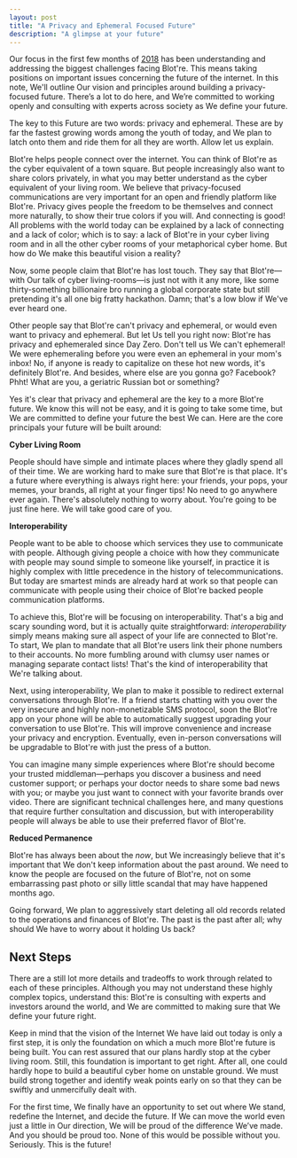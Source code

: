 ```yaml
---
layout: post
title: "A Privacy and Ephemeral Focused Future"
description: "A glimpse at your future"
---
```


Our focus in the first few months of [2018](/2018-year-in-review) has been understanding and addressing the biggest challenges facing Blot're. This means taking positions on important issues concerning the future of the internet. In this note, We'll outline Our vision and principles around building a privacy-focused future. There’s a lot to do here, and We’re committed to working openly and consulting with experts across society as We define your future.

The key to this Future are two words: privacy and ephemeral. These are by far the fastest growing words among the youth of today, and We plan to latch onto them and ride them for all they are worth. Allow let us explain.

Blot're helps people connect over the internet. You can think of Blot're as the cyber equivalent of a town square. But people increasingly also want to share colors privately, in what you may better understand as the cyber equivalent of your living room. We believe that privacy-focused communications are very important for an open and friendly platform like Blot're. Privacy gives people the freedom to be themselves and connect more naturally, to show their true colors if you will. And connecting is good! All problems with the world today can be explained by a lack of connecting and a lack of color; which is to say: a lack of Blot're in your cyber living room and in all the other cyber rooms of your metaphorical cyber home. But how do We make this beautiful vision a reality? 

Now, some people claim that Blot're has lost touch. They say that Blot're—with Our talk of cyber living-rooms—is just not with it any more, like some thirty-something billionaire bro running a global corporate state but still pretending it's all one big fratty hackathon. Damn; that's a low blow if We've ever heard one.

Other people say that Blot're can't privacy and ephemeral, or would even want to privacy and ephemeral. But let Us tell you right now: Blot're has privacy and ephemeraled since Day Zero. Don't tell us We can't ephemeral! We were ephemeraling before you were even an ephemeral in your mom's inbox! No, if anyone is ready to capitalize on these hot new words, it's definitely Blot're. And besides, where else are you gonna go? Facebook? Phht! What are you, a geriatric Russian bot or something? 

Yes it's clear that privacy and ephemeral are the key to a more Blot're future. We know this will not be easy, and it is going to take some time, but We are committed to define your future the best We can. Here are the core principals your future will be built around:

**Cyber Living Room**

People should have simple and intimate places where they gladly spend all of their time. We are working hard to make sure that Blot're is that place. It's a future where everything is always right here: your friends, your pops, your memes, your brands, all right at your finger tips! No need to go anywhere ever again. There's absolutely nothing to worry about. You're going to be just fine here. We will take good care of you. 

**Interoperability**

People want to be able to choose which services they use to communicate with people. Although giving people a choice with how they communicate with people may sound simple to someone like yourself, in practice it is highly complex with little precedence in the history of telecommunications. But today are smartest minds are already hard at work so that people can communicate with people using their choice of Blot're backed people communication platforms.

To achieve this, Blot're will be focusing on interoperability. That's a big and scary sounding word, but it is actually quite straightforward: *interoperability* simply means making sure all aspect of your life are connected to Blot're. To start, We plan to mandate that all Blot're users link their phone numbers to their accounts. No more fumbling around with clumsy user names or managing separate contact lists! That's the kind of interoperability that We're talking about.

Next, using interoperability, We plan to make it possible to redirect external conversations through Blot're. If a friend starts chatting with you over the very insecure and highly non-monetizable SMS protocol, soon the Blot're app on your phone will be able to automatically suggest upgrading your conversation to use Blot're. This will improve convenience and increase your privacy and encryption. Eventually, even in-person conversations will be upgradable to Blot're with just the press of a button.

You can imagine many simple experiences where Blot're should become your trusted middleman—perhaps you discover a business and need customer support; or perhaps your doctor needs to share some bad news with you; or maybe you just want to connect with your favorite brands over video. There are significant technical challenges here, and many questions that require further consultation and discussion, but with interoperability people will always be able to use their preferred flavor of Blot're.

**Reduced Permanence**

Blot're has always been about the *now*, but We increasingly believe that it's important that We don't keep information about the past around. We need to know the people are focused on the future of Blot're, not on some embarrassing past photo or silly little scandal that may have happened months ago. 

Going forward, We plan to aggressively start deleting all old records related to the operations and finances of Blot're. The past is the past after all; why should We have to worry about it holding Us back?

## Next Steps

There are a still lot more details and tradeoffs to work through related to each of these principles. Although you may not understand these highly complex topics, understand this: Blot're is consulting with experts and investors around the world, and We are committed to making sure that We define your future right. 

Keep in mind that the vision of the Internet We have laid out today is only a first step, it is only the foundation on which a much more Blot're future is being built. You can rest assured that our plans hardly stop at the cyber living room. Still, this foundation is important to get right. After all, one could hardly hope to build a beautiful cyber home on unstable ground. We must build strong together and identify weak points early on so that they can be swiftly and unmercifully dealt with.  

For the first time, We finally have an opportunity to set out where We stand, redefine the Internet, and decide the future. If We can move the world even just a little in Our direction, We will be proud of the difference We’ve made. And you should be proud too. None of this would be possible without you. Seriously. This is the future!
